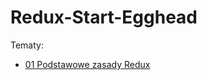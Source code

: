 # Redux-Start-Egghead

Tematy:
* [01 Podstawowe zasady Redux](https://github.com/donatuss/Redux-Start-Egghead/blob/master/01-redux-principles/README.md)